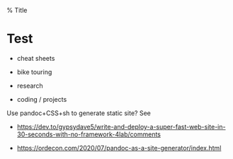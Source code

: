 % Title

Test
====

* cheat sheets

* bike touring

* research

* coding / projects

Use pandoc+CSS+sh to generate static site? See

* https://dev.to/gypsydave5/write-and-deploy-a-super-fast-web-site-in-30-seconds-with-no-framework-4lab/comments

* https://ordecon.com/2020/07/pandoc-as-a-site-generator/index.html

